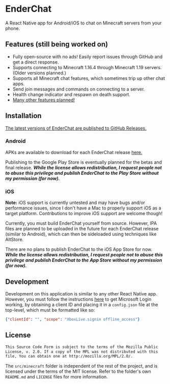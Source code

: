 # EnderChat

A React Native app for Android/iOS to chat on Minecraft servers from your phone.

## Features (still being worked on)

- Fully open-source with no ads! Easily report issues through GitHub and get a direct response.
- Supports connecting to Minecraft 1.16.4 through Minecraft 1.19 servers. (Older versions planned.)
- Supports all Minecraft chat features, which sometimes trip up other chat apps.
- Send join messages and commands on connecting to a server.
- Health change indicator and respawn on death support.
- [Many other features planned!](https://github.com/retrixe/EnderChat/issues)

## Installation

[The latest versions of EnderChat are published to GitHub Releases.](https://github.com/retrixe/EnderChat/releases)

### Android

APKs are available to download for each EnderChat release [here.](https://github.com/retrixe/EnderChat/releases)

Publishing to the Google Play Store is eventually planned for the betas and final release. ***While the license allows redistribution, I request people not to abuse this privilege and publish EnderChat to the Play Store without my permission (for now).***

### iOS

**Note:** iOS support is currently untested and may have bugs and/or performance issues, since I don't have a Mac to properly support iOS as a target platform. Contributions to improve iOS support are welcome though!

Currently, you must build EnderChat yourself from source. However, IPA files are planned to be uploaded in the future for each EnderChat release (similar to Android), which can then be sideloaded using techniques like AltStore.

There are no plans to publish EnderChat to the iOS App Store for now. ***While the license allows redistribution, I request people not to abuse this privilege and publish EnderChat to the App Store without my permission (for now).***

## Development

Development on this application is similar to any other React Native app. However, you must follow the instructions [here](https://wiki.vg/Microsoft_Authentication_Scheme) to get Microsoft Login working, by obtaining a client ID and placing it in a `config.json` file at the top-level, which must be formatted like so:

```json
{"clientId": "", "scope": "XboxLive.signin offline_access"}
```

## License

```markdown
This Source Code Form is subject to the terms of the Mozilla Public
License, v. 2.0. If a copy of the MPL was not distributed with this
file, You can obtain one at http://mozilla.org/MPL/2.0/.
```

The `src/minecraft` folder is independent of the rest of the project, and is licensed under the terms of the MIT license. Refer to the folder's own `README.md` and `LICENSE` files for more information.
